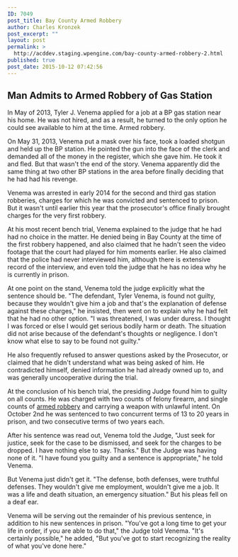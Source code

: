 ```yaml
---
ID: 7049
post_title: Bay County Armed Robbery
author: Charles Kronzek
post_excerpt: ""
layout: post
permalink: >
  http://acddev.staging.wpengine.com/bay-county-armed-robbery-2.html
published: true
post_date: 2015-10-12 07:42:56
---
```

<h2>Man Admits to Armed Robbery of Gas Station</h2>
<span style="font-weight: 400;">In May of 2013, </span><span style="font-weight: 400;">Tyler J. Venema applied for a job at a BP gas station near his home. He was not hired, and as a result, he turned to the only option he could see available to him at the time. Armed robbery.</span>

<!--more-->

<span style="font-weight: 400;">On </span><span style="font-weight: 400;">May 31, 2013, Venema put a mask over his face, took a loaded shotgun and held up the BP station. He pointed the gun into the face of the clerk and demanded all of the money in the register, which she gave him. He took it and fled. But that wasn't the end of the story. Venema apparently did the same thing at two other BP stations in the area before finally deciding that he had had his revenge.</span>

<span style="font-weight: 400;">Venema was arrested in early 2014 for the second and third gas station robberies, charges for which he was convicted and sentenced to prison. But it wasn't until earlier this year that the prosecutor's office finally brought charges for the very first robbery.</span>

<span style="font-weight: 400;">At his most recent bench trial, Venema explained to the judge that he had had no choice in the matter. He </span><span style="font-weight: 400;">denied being in Bay County at the time of the first robbery happened, and also claimed that he hadn't seen the video footage that the court had played for him moments earlier. He also claimed that the police had never interviewed him, although there is extensive record of the interview, and even told the judge that he has no idea why he is currently in prison.</span>

<span style="font-weight: 400;">At one point on the stand, Venema told the judge explicitly what the sentence should be. "</span><span style="font-weight: 400;">The defendant, Tyler Venema, is found not guilty, because they wouldn't give him a job and that's the explanation of defense against these charges," he insisted, then went on to explain why he had felt that he had no other option. "I was threatened, I was under duress. I thought I was forced or else I would get serious bodily harm or death. The situation did not arise because of the defendant's thoughts or negligence. I don't know what else to say to be found not guilty."</span>

<span style="font-weight: 400;">He also frequently refused to answer questions asked by the Prosecutor, or claimed that he didn't understand what was being asked of him. He contradicted himself, denied information he had already owned up to, and was generally uncooperative during the trial.</span>

<span style="font-weight: 400;">At the conclusion of his bench trial, the presiding Judge found him to guilty on all counts. He was charged with two counts of felony firearm, and single counts of </span><span style="font-weight: 400;"><a href="http://acddev.staging.wpengine.com/michigan-armed-robbery-attorney.html" target="_blank">armed robbery</a> and carrying a weapon with unlawful intent. On October 2nd he was sentenced to two concurrent terms of 13 to 20 years in prison, and two consecutive terms of two years each.</span>

<span style="font-weight: 400;">After his sentence was read out, Venema told the Judge, "Just seek for justice, seek for the case to be dismissed, and seek for the charges to be dropped. I have nothing else to say. Thanks." But the Judge was having none of it. "I have found you guilty and a sentence is appropriate," he told Venema.</span>

<span style="font-weight: 400;">But Venema just didn't get it. "The defense, both defenses, were truthful defenses. They wouldn't give me employment, wouldn't give me a job. It was a life and death situation, an emergency situation." But his pleas fell on a deaf ear.</span>

<span style="font-weight: 400;">Venema will be serving out the remainder of his previous sentence, in addition to his new sentences in prison. "You've got a long time to get your life in order, if you are able to do that," the Judge told Venema. "It's certainly possible," he added, "But you've got to start recognizing the reality of what you've done here."</span>